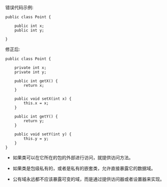 错误代码示例:

```
public class Point {
    
    public int x;
    public int y;
            
}
```



修正后:

```
public class Point {

    private int x;
    private int y;

    public int getX() {
        return x;
    }

    public void setX(int x) {
        this.x = x;
    }

    public int getY() {
        return y;
    }

    public void setY(int y) {
        this.y = y;
    }
}
```



- 如果类可以在它所在的包的外部进行访问，就提供访问方法。

- 如果类是包级私有的，或者是私有的嵌套类，允许直接暴露它的数据域。

- 公有域永远都不应该暴露可变的域，而是通过提供访问器或者设置器来实现。